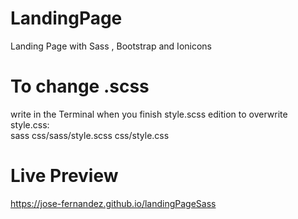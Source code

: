 # LandingPage
  Landing Page with Sass , Bootstrap and Ionicons

# To change .scss
  write in the Terminal when you finish style.scss edition to overwrite style.css:                                             
    sass css/sass/style.scss css/style.css
  
# Live Preview
  https://jose-fernandez.github.io/landingPageSass
